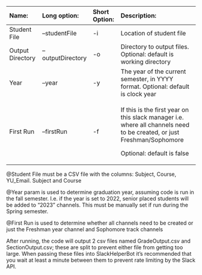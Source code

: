 ﻿

|Name:|Long option:|Short Option:|Description:|
| :- | :- | :- | :- |
|Student File|–studentFile|-i|Location of student file|
|Output Directory|–outputDirectory|-o|Directory to output files. Optional: default is working directory|
|Year|–year|-y|The year of the current semester, in YYYY format. Optional: default is clock year|
|First Run|–firstRun|-f|<p>If this is the first year on this slack manager i.e. where all channels need to be created, or just Freshman/Sophomore</p><p>Optional: default is false</p>|

@Student File must be a CSV file with the columns: Subject, Course, YU\_Email. Subject and Course

@Year param is used to determine graduation year, assuming code is run in the fall semester. I.e. if the year is set to 2022, senior placed students will be added to “2023” channels. This must be manually set if run during the Spring semester.

@First Run is used to determine whether all channels need to be created or just the Freshman year channel and Sophomore track channels

After running, the code will output 2 csv files named GradeOutput.csv and SectionOutput.csv; these are split to prevent either file from getting too large. When passing these files into SlackHelperBot it’s recommended that you wait at least a minute between them to prevent rate limiting by the Slack API.
